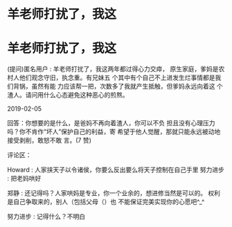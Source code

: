 # 羊老师打扰了，我这

# 羊老师打扰了，我这

(提问)匿名用户 : 羊老师打扰了，我这两年都过得心力交瘁， 原生家庭，爹妈是农村人他们观念守旧，执念重。有兄妹五 个其中有个自己不上进发生烂事情都是我们背锅，虽然有能 力应该帮一把，次数多了我就产生抵触，但爹妈永远向着这 个渣人。请问用什么心态避免这种恶心的煎熬。

2019-02-05

回答：你想要的是什么，是爸妈不再向着渣人，你可以不负 担且没有心理压力吗？你不肯作“坏人”保护自己的利益，寄 希望于他人觉醒，那就只能永远被动地接受剥削，敢怒不敢 言。(7 赞)

评论区：

Howard : 人家挟天子以令诸侯，你要么反出要么将天子控制在自己手里 努力进步 : 把老妈哄好

郑静 : 还记得吗？人家哄妈是专业，你一个业余的，想进修当然是可以的。 权利是自己争取来的，别人（包括父母（）也 不能保证完美实现你的心愿吧^_^

努力进步 : 记得什么？不明白